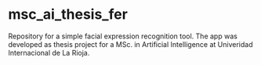 # msc_ai_thesis_fer
Repository for a simple facial expression recognition tool. The app was developed as thesis project for a MSc. in Artificial Intelligence at Univeridad Internacional de La Rioja.
